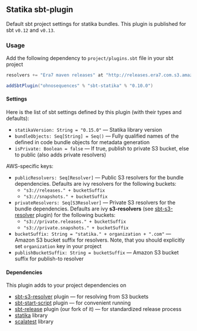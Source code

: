 ## Statika sbt-plugin

Default sbt project settings for statika bundles. This plugin is published for sbt `v0.12` and `v0.13`.

### Usage

Add the following dependency to `project/plugins.sbt` file in your sbt project

```scala
resolvers += "Era7 maven releases" at "http://releases.era7.com.s3.amazonaws.com"

addSbtPlugin("ohnosequences" % "sbt-statika" % "0.10.0")
```

#### Settings

Here is the list of sbt settings defined by this plugin (with their types and defaults):

* `statikaVersion: String = "0.15.0"` — Statika library version
* `bundleObjects: Seq[String] = Seq()` — Fully qualified names of the defined in code bundle objects for metadata generation
* `isPrivate: Boolean = false` — If true, publish to private S3 bucket, else to public (also adds private resolvers)

AWS-specific keys:

* `publicResolvers: Seq[Resolver]` — Public S3 resolvers for the bundle dependencies. Defaults are ivy resolvers for the following buckets: 
  + `"s3://releases." + bucketSuffix`
  + `"s3://snapshots." + bucketSuffix`
* `privateResolvers: Seq[S3Resolver]` — Private S3 resolvers for the bundle dependencies. Defaults are ivy **s3-resolvers** (see [sbt-s3-resolver](https://github.com/ohnosequences/sbt-s3-resolver) plugin) for the following buckets: 
  + `"s3://private.releases." + bucketSuffix`
  + `"s3://private.snapshots." + bucketSuffix`
* `bucketSuffix: String = "statika." + organization + ".com"` — Amazon S3 bucket suffix for resolvers. Note, that you should explicitly set `organization` key in your project
* `publishBucketSuffix: String = bucketSuffix` — Amazon S3 bucket suffix for publish-to resolver


#### Dependencies

This plugin adds to your project dependencies on

* [sbt-s3-resolver](https://github.com/ohnosequences/sbt-s3-resolver) plugin — for resolving from S3 buckets
* [sbt-start-script](https://github.com/sbt/sbt-start-script) plugin — for convenient running
* [sbt-release](https://github.com/ohnosequences/sbt-release) plugin (our fork of it) — for standardized release process
* [statika](https://github.com/ohnosequences/statika) library
* [scalatest](https://github.com/scalatest/scalatest) library
